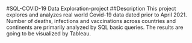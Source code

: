 #SQL-COVID-19 Data Exploration-project
##Description
This project explores and analyzes real world Covid-19 data dated prior to April 2021. Number of deaths, infections and vaccinations across countries and continents are primarily analyzed by SQL basic queries. The results are going to be visualized by Tableau. 

